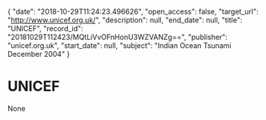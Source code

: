 {
  "date": "2018-10-29T11:24:23.496626", 
  "open_access": false, 
  "target_url": "http://www.unicef.org.uk/", 
  "description": null, 
  "end_date": null, 
  "title": "UNICEF", 
  "record_id": "20181029T112423/MQtLiVvOFnHonU3WZVANZg==", 
  "publisher": "unicef.org.uk", 
  "start_date": null, 
  "subject": "Indian Ocean Tsunami December 2004"
}

# UNICEF

None